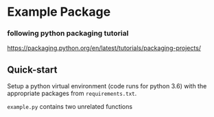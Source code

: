 # Example Package
### following python packaging tutorial 
https://packaging.python.org/en/latest/tutorials/packaging-projects/

## Quick-start

Setup a python virtual environment (code runs for python 3.6) with the appropriate packages from `requirements.txt`.

 `example.py` contains two unrelated functions

